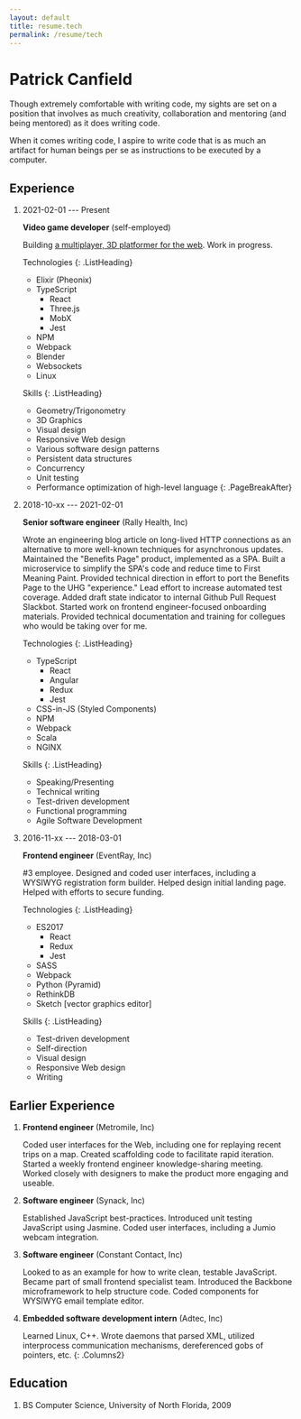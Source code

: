 ```yaml
---
layout: default
title: resume.tech
permalink: /resume/tech
---
```


# Patrick Canfield
<div class="VirticalGap"></div>
<div class="VirticalGap"></div>
<div class="VirticalGap"></div>

Though extremely comfortable with writing code, my sights are set on a position that involves as much creativity, collaboration and mentoring (and being mentored) as it does writing code.

When it comes writing code, I aspire to write code that is as much an artifact for human beings per se as instructions to be executed by a computer.

## Experience

1. 2021-02-01 --- Present

   __Video game developer__ (self-employed)

   Building [a multiplayer, 3D platformer for the web](https://cybersquirrels.com/room/dead-mouse). Work in progress.

   Technologies
   {: .ListHeading}

   - Elixir (Pheonix)
   - TypeScript
     - React
     - Three.js
     - MobX
     - Jest
   - NPM
   - Webpack
   - Blender
   - Websockets
   - Linux

   Skills
   {: .ListHeading}

   - Geometry/Trigonometry
   - 3D Graphics
   - Visual design
   - Responsive Web design
   - Various software design patterns
   - Persistent data structures
   - Concurrency
   - Unit testing
   - Performance optimization of high-level language
  {: .PageBreakAfter}

2. 2018-10-xx --- 2021-02-01

   __Senior software engineer__ (Rally Health, Inc)

   Wrote an engineering blog article on long-lived HTTP connections as an alternative to more well-known techniques for asynchronous updates. Maintained the "Benefits Page" product, implemented as a SPA. Built a microservice to simplify the SPA's code and reduce time to First Meaning Paint. Provided technical direction in effort to port the Benefits Page to the UHG "experience." Lead effort to increase automated test coverage. Added draft state indicator to internal Github Pull Request Slackbot. Started work on frontend engineer-focused onboarding materials. Provided technical documentation and training for collegues who would be taking over for me.

   Technologies
   {: .ListHeading}

   - TypeScript
     - React
     - Angular
     - Redux
     - Jest
   - CSS-in-JS (Styled Components)
   - NPM
   - Webpack
   - Scala
   - NGINX

   Skills
   {: .ListHeading}

   - Speaking/Presenting
   - Technical writing
   - Test-driven development
   - Functional programming
   - Agile Software Development

3. 2016-11-xx --- 2018-03-01

   __Frontend engineer__ (EventRay, Inc)

   #3 employee. Designed and coded user interfaces, including a WYSIWYG registration form builder. Helped design initial landing page. Helped with efforts to secure funding.

   Technologies
   {: .ListHeading}

   - ES2017
     - React
     - Redux
     - Jest
   - SASS
   - Webpack
   - Python (Pyramid)
   - RethinkDB
   - Sketch [vector graphics editor]

   Skills
   {: .ListHeading}

   - Test-driven development
   - Self-direction
   - Visual design
   - Responsive Web design
   - Writing

## Earlier Experience

1. __Frontend engineer__ (Metromile, Inc)

   Coded user interfaces for the Web, including one for replaying recent trips on a map. Created scaffolding code to facilitate rapid iteration. Started a weekly frontend engineer knowledge-sharing meeting. Worked closely with designers to make the product more engaging and useable.

2. __Software engineer__ (Synack, Inc)

   Established JavaScript best-practices. Introduced unit testing JavaScript using Jasmine. Coded user interfaces, including a Jumio webcam integration.

3. __Software engineer__ (Constant Contact, Inc)

   Looked to as an example for how to write clean, testable JavaScript. Became part of small frontend specialist team. Introduced the Backbone microframework to help structure code. Coded components for WYSIWYG email template editor.

4. __Embedded software development intern__ (Adtec, Inc)

   Learned Linux, C++. Wrote daemons that parsed XML, utilized interprocess communication mechanisms, dereferenced gobs of pointers, etc.
{: .Columns2}

## Education

1. BS Computer Science, University of North Florida, 2009
